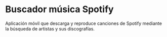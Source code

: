 # Buscador música Spotify
Aplicación móvil que descarga y reproduce canciones de Spotify mediante la búsqueda de artistas y sus discografías.
